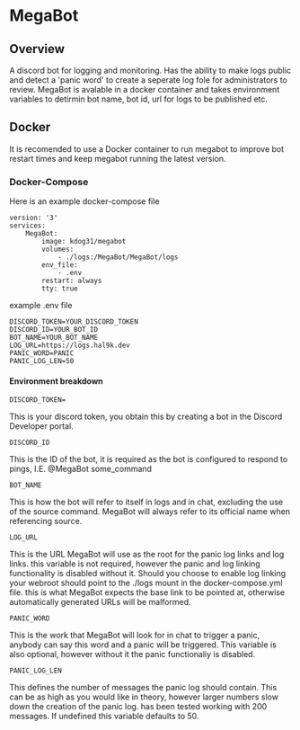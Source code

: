 # MegaBot
## Overview
A discord bot for logging and monitoring. Has the ability to make logs public and detect a 'panic word' to create a seperate log fole for administrators to review. MegaBot is avalable in a docker container and takes environment variables to detirmin bot name, bot id, url for logs to be published etc.

## Docker
It is recomended to use a Docker container to run megabot to improve bot restart times and keep megabot running the latest version.
### Docker-Compose
Here is an example docker-compose file
```
version: '3'
services:
    MegaBot:
        image: kdog31/megabot
        volumes:
            - ./logs:/MegaBot/MegaBot/logs
        env_file:
            - .env
        restart: always
        tty: true
```
example .env file
```
DISCORD_TOKEN=YOUR_DISCORD_TOKEN
DISCORD_ID=YOUR_BOT_ID
BOT_NAME=YOUR_BOT_NAME
LOG_URL=https://logs.hal9k.dev
PANIC_WORD=PANIC
PANIC_LOG_LEN=50
```
#### Environment breakdown
```
DISCORD_TOKEN=
```
This is your discord token, you obtain this by creating a bot in the Discord Developer portal.
```
DISCORD_ID
```
This is the ID of the bot, it is required as the bot is configured to respond to pings, I.E. @MegaBot some_command
```
BOT_NAME
```
This is how the bot will refer to itself in logs and in chat, excluding the use of the source command. MegaBot will always refer to its official name when referencing source.
```
LOG_URL
```
This is the URL MegaBot will use as the root for the panic log links and log links. this variable is not required, however the panic and log linking functionality is disabled without it.
Should you choose to enable log linking your webroot should point to the ./logs mount in the docker-compose.yml file. this is what MegaBot expects the base link to be pointed at, otherwise automatically generated URLs will be malformed.
```
PANIC_WORD
```
This is the work that MegaBot will look for in chat to trigger a panic, anybody can say this word and a panic will be triggered. This variable is also optional, however without it the panic functionaliy is disabled.
```
PANIC_LOG_LEN
```
This defines the number of messages the panic log should contain. This can be as high as you would like in theory, however larger numbers slow down the creation of the panic log. has been tested working with 200 messages. If undefined this variable defaults to 50.